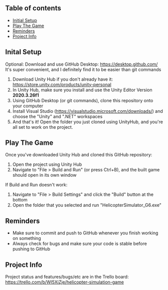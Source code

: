 ## Table of contents
* [Initial Setup](#initial-setup)
* [Play The Game](#play-the-game)
* [Reminders](#reminders)
* [Project Info](#project-info)

## Inital Setup
Optional: Download and use GitHub Desktop: https://desktop.github.com/   
It's super convenient, and I definitely find it to be easier than git commands

1. Download Unity Hub if you don't already have it: https://store.unity.com/products/unity-personal
2. In Unity Hub, make sure you install and use the Unity Editor Version **2020.3.26f1**
3. Using GitHub Desktop (or git commands), clone this repository onto your computer
4. Install Visual Studio (https://visualstudio.microsoft.com/downloads/) and choose the "Unity" and ".NET" workspaces
5. And that's it! Open the folder you just cloned using UnityHub, and you're all set to work on the project.

## Play The Game
Once you've downloaded Unity Hub and cloned this GitHub repository:
1. Open the project using Unity Hub
2. Navigate to "File > Build and Run" (or press Ctrl+B), and the built game should open in its own window

If Build and Run doesn't work:
1. Navigate to "File > Build Settings" and click the "Build" button at the bottom
2. Open the folder that you selected and run "HelicopterSimulator_G6.exe"

## Reminders
* Make sure to commit and push to GitHub whenever you finish working on something
* Always check for bugs and make sure your code is stable before pushing to GitHub

## Project Info   
Project status and features/bugs/etc are in the Trello board:   
https://trello.com/b/Wl5XiZje/helicopter-simulation-game 
